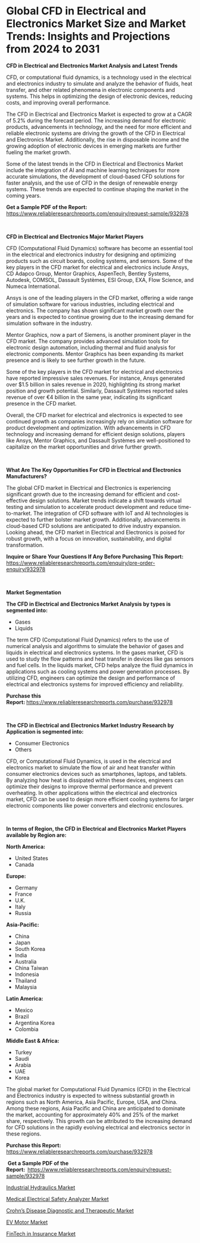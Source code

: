 <p><h1>Global CFD in Electrical and Electronics Market Size and Market Trends: Insights and Projections from 2024 to 2031</h1></p><p><strong>CFD in Electrical and Electronics Market Analysis and Latest Trends</strong></p>
<p><p>CFD, or computational fluid dynamics, is a technology used in the electrical and electronics industry to simulate and analyze the behavior of fluids, heat transfer, and other related phenomena in electronic components and systems. This helps in optimizing the design of electronic devices, reducing costs, and improving overall performance.</p><p>The CFD in Electrical and Electronics Market is expected to grow at a CAGR of 5.2% during the forecast period. The increasing demand for electronic products, advancements in technology, and the need for more efficient and reliable electronic systems are driving the growth of the CFD in Electrical and Electronics Market. Additionally, the rise in disposable income and the growing adoption of electronic devices in emerging markets are further fueling the market growth.</p><p>Some of the latest trends in the CFD in Electrical and Electronics Market include the integration of AI and machine learning techniques for more accurate simulations, the development of cloud-based CFD solutions for faster analysis, and the use of CFD in the design of renewable energy systems. These trends are expected to continue shaping the market in the coming years.</p></p>
<p><strong>Get a Sample PDF of the Report:&nbsp;</strong> <a href="https://www.reliableresearchreports.com/enquiry/request-sample/932978">https://www.reliableresearchreports.com/enquiry/request-sample/932978</a></p>
<p>&nbsp;</p>
<p><strong>CFD in Electrical and Electronics Major Market Players</strong></p>
<p><p>CFD (Computational Fluid Dynamics) software has become an essential tool in the electrical and electronics industry for designing and optimizing products such as circuit boards, cooling systems, and sensors. Some of the key players in the CFD market for electrical and electronics include Ansys, CD Adapco Group, Mentor Graphics, AspenTech, Bentley Systems, Autodesk, COMSOL, Dassault Systèmes, ESI Group, EXA, Flow Science, and Numeca International.</p><p>Ansys is one of the leading players in the CFD market, offering a wide range of simulation software for various industries, including electrical and electronics. The company has shown significant market growth over the years and is expected to continue growing due to the increasing demand for simulation software in the industry.</p><p>Mentor Graphics, now a part of Siemens, is another prominent player in the CFD market. The company provides advanced simulation tools for electronic design automation, including thermal and fluid analysis for electronic components. Mentor Graphics has been expanding its market presence and is likely to see further growth in the future.</p><p>Some of the key players in the CFD market for electrical and electronics have reported impressive sales revenues. For instance, Ansys generated over $1.5 billion in sales revenue in 2020, highlighting its strong market position and growth potential. Similarly, Dassault Systèmes reported sales revenue of over €4 billion in the same year, indicating its significant presence in the CFD market.</p><p>Overall, the CFD market for electrical and electronics is expected to see continued growth as companies increasingly rely on simulation software for product development and optimization. With advancements in CFD technology and increasing demand for efficient design solutions, players like Ansys, Mentor Graphics, and Dassault Systèmes are well-positioned to capitalize on the market opportunities and drive further growth.</p></p>
<p>&nbsp;</p>
<p><strong>What Are The Key Opportunities For CFD in Electrical and Electronics Manufacturers?</strong></p>
<p><p>The global CFD market in Electrical and Electronics is experiencing significant growth due to the increasing demand for efficient and cost-effective design solutions. Market trends indicate a shift towards virtual testing and simulation to accelerate product development and reduce time-to-market. The integration of CFD software with IoT and AI technologies is expected to further bolster market growth. Additionally, advancements in cloud-based CFD solutions are anticipated to drive industry expansion. Looking ahead, the CFD market in Electrical and Electronics is poised for robust growth, with a focus on innovation, sustainability, and digital transformation.</p></p>
<p><strong>Inquire or Share Your Questions If Any Before Purchasing This Report:</strong> <a href="https://www.reliableresearchreports.com/enquiry/pre-order-enquiry/932978">https://www.reliableresearchreports.com/enquiry/pre-order-enquiry/932978</a></p>
<p>&nbsp;</p>
<p><strong>Market Segmentation</strong></p>
<p><strong>The CFD in Electrical and Electronics Market Analysis by types is segmented into:</strong></p>
<p><ul><li>Gases</li><li>Liquids</li></ul></p>
<p><p>The term CFD (Computational Fluid Dynamics) refers to the use of numerical analysis and algorithms to simulate the behavior of gases and liquids in electrical and electronics systems. In the gases market, CFD is used to study the flow patterns and heat transfer in devices like gas sensors and fuel cells. In the liquids market, CFD helps analyze the fluid dynamics in applications such as cooling systems and power generation processes. By utilizing CFD, engineers can optimize the design and performance of electrical and electronics systems for improved efficiency and reliability.</p></p>
<p><strong>Purchase this Report:&nbsp;</strong><a href="https://www.reliableresearchreports.com/purchase/932978">https://www.reliableresearchreports.com/purchase/932978</a></p>
<p>&nbsp;</p>
<p><strong>The CFD in Electrical and Electronics Market Industry Research by Application is segmented into:</strong></p>
<p><ul><li>Consumer Electronics</li><li>Others</li></ul></p>
<p><p>CFD, or Computational Fluid Dynamics, is used in the electrical and electronics market to simulate the flow of air and heat transfer within consumer electronics devices such as smartphones, laptops, and tablets. By analyzing how heat is dissipated within these devices, engineers can optimize their designs to improve thermal performance and prevent overheating. In other applications within the electrical and electronics market, CFD can be used to design more efficient cooling systems for larger electronic components like power converters and electronic enclosures.</p></p>
<p>&nbsp;</p>
<p><strong>In terms of Region, the CFD in Electrical and Electronics Market Players available by Region are:</strong></p>
<p>
    <p> <strong> North America: </strong>
        <ul>
            <li>United States</li>
            <li>Canada</li>
        </ul>
        </p> 
    <p> <strong> Europe: </strong>
        <ul>
            <li>Germany</li>
            <li>France</li>
            <li>U.K.</li>
            <li>Italy</li>
            <li>Russia</li>
        </ul>
        </p> 
    <p> <strong> Asia-Pacific: </strong>
        <ul>
            <li>China</li>
            <li>Japan</li>
            <li>South Korea</li>
            <li>India</li>
            <li>Australia</li>
            <li>China Taiwan</li>
            <li>Indonesia</li>
            <li>Thailand</li>
            <li>Malaysia</li>
        </ul>
        </p> 
    <p> <strong> Latin America: </strong>
        <ul>
            <li>Mexico</li>
            <li>Brazil</li>
            <li>Argentina Korea</li>
            <li>Colombia</li>
        </ul>
        </p> 
    <p> <strong> Middle East & Africa: </strong>
        <ul>
            <li>Turkey</li>
            <li>Saudi</li>
            <li>Arabia</li>
            <li>UAE</li>
            <li>Korea</li>
        </ul>
    </p>
    </p>
<p><p>The global market for Computational Fluid Dynamics (CFD) in the Electrical and Electronics industry is expected to witness substantial growth in regions such as North America, Asia Pacific, Europe, USA, and China. Among these regions, Asia Pacific and China are anticipated to dominate the market, accounting for approximately 40% and 25% of the market share, respectively. This growth can be attributed to the increasing demand for CFD solutions in the rapidly evolving electrical and electronics sector in these regions.</p></p>
<p><strong>Purchase this Report: </strong><a href="https://www.reliableresearchreports.com/purchase/932978">https://www.reliableresearchreports.com/purchase/932978</a></p>
<p>&nbsp;<strong>Get a Sample PDF of the Report:&nbsp;&nbsp;</strong><a href="https://www.reliableresearchreports.com/enquiry/request-sample/932978">https://www.reliableresearchreports.com/enquiry/request-sample/932978</a></p>
<p><strong></strong></p>
<p><p><a href="https://medium.com/@fionabuckland777/industrial-hydraulics-market-trends-and-market-analysis-forecasted-for-period-2024-2031-d4d470f5dd3e">Industrial Hydraulics Market</a></p><p><a href="https://medium.com/@fionabuckland777/medical-electrical-safety-analyzer-market-analysis-its-cagr-market-segmentation-and-global-b5f008b28749">Medical Electrical Safety Analyzer Market</a></p><p><a href="https://github.com/arionmp/Market-Research-Report-List-1/blob/main/crohns-disease-diagnostic-and-therapeutic-market.md">Crohn’s Disease Diagnostic and Therapeutic Market</a></p><p><a href="https://medium.com/@fionabuckland777/ev-motor-market-insights-into-market-cagr-market-trends-and-growth-strategies-3faf6fb8a336">EV Motor Market</a></p><p><a href="https://github.com/markusgodoy/Market-Research-Report-List-1/blob/main/fintech-in-insurance-market.md">FinTech in Insurance Market</a></p></p>